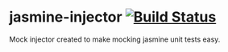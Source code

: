 jasmine-injector [![Build Status](https://travis-ci.org/cengage/jasmine-injector.png)](https://travis-ci.org/cengage/jasmine-injector)
================

Mock injector created to make mocking jasmine unit tests easy.